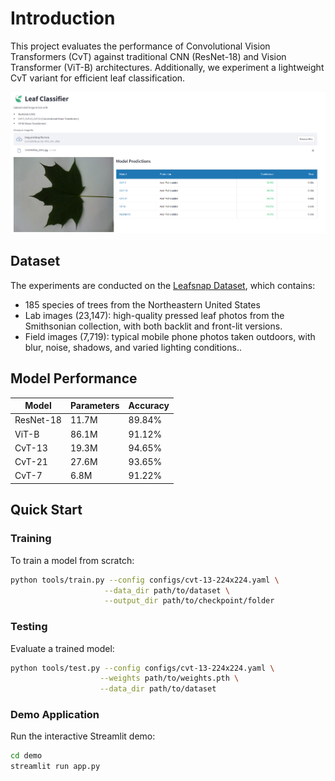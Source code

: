 # Introduction

This project evaluates the performance of Convolutional Vision Transformers (CvT) against traditional CNN (ResNet-18) and Vision Transformer (ViT-B) architectures. Additionally, we experiment a lightweight CvT variant for efficient leaf classification.


![Demo Interface](figures/app.png)

## Dataset

The experiments are conducted on the [Leafsnap Dataset](https://www.kaggle.com/datasets/xhlulu/leafsnap-dataset), which contains:
- 185 species of trees from the Northeastern United States
- Lab images (23,147): high-quality pressed leaf photos from the Smithsonian collection, with both backlit and front-lit versions.
- Field images (7,719): typical mobile phone photos taken outdoors, with blur, noise, shadows, and varied lighting conditions..

## Model Performance

| Model    | Parameters | Accuracy |
|----------|------------|----------|
| ResNet-18| 11.7M     | 89.84%    | 
| ViT-B    | 86.1M     | 91.12%    | 
| CvT-13   | 19.3M     | 94.65%    | 
| CvT-21   | 27.6M     | 93.65%    | 
| CvT-7    | 6.8M      | 91.22%    | 

## Quick Start


### Training
To train a model from scratch:
```bash
python tools/train.py --config configs/cvt-13-224x224.yaml \
                     --data_dir path/to/dataset \
                     --output_dir path/to/checkpoint/folder
```

### Testing
Evaluate a trained model:
```bash
python tools/test.py --config configs/cvt-13-224x224.yaml \
                    --weights path/to/weights.pth \
                    --data_dir path/to/dataset
```

### Demo Application
Run the interactive Streamlit demo:
```bash
cd demo
streamlit run app.py
```


